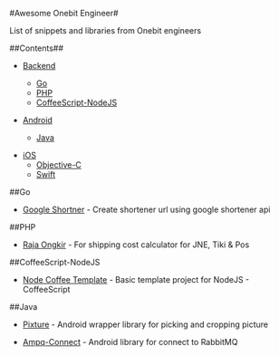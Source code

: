 #Awesome Onebit Engineer#


List of snippets and libraries from Onebit engineers


##Contents##

- [Backend]()
	- [Go](#goto-go)
	- [PHP](#goto-php)
	- [CoffeeScript-NodeJS](#goto-coffee-node)



- [Android]()
	- [Java](#goto-java)



* [iOS]()
	* [Objective-C]()
	* [Swift]()



##<a name="goto-go"></a>Go

* [Google Shortner](https://github.com/hiraq-golang/googl-shortener) - Create shortener url using google shortener api



##<a name="goto-php"></a>PHP

* [Raja Ongkir](https://github.com/omarxp/rajaongkir) - For shipping cost calculator for JNE, Tiki & Pos


##<a name="goto-coffee-node"></a>CoffeeScript-NodeJS
* [Node Coffee Template](https://github.com/onebithq/node-coffee-template) - Basic template project for NodeJS - CoffeeScript


##<a name="goto-java"></a>Java

* [Pixture](https://github.com/onebithq/pixture) - Android wrapper library for picking and cropping picture

* [Ampq-Connect](https://github.com/rakawestu/amqp-connect) - Android library for connect to RabbitMQ


